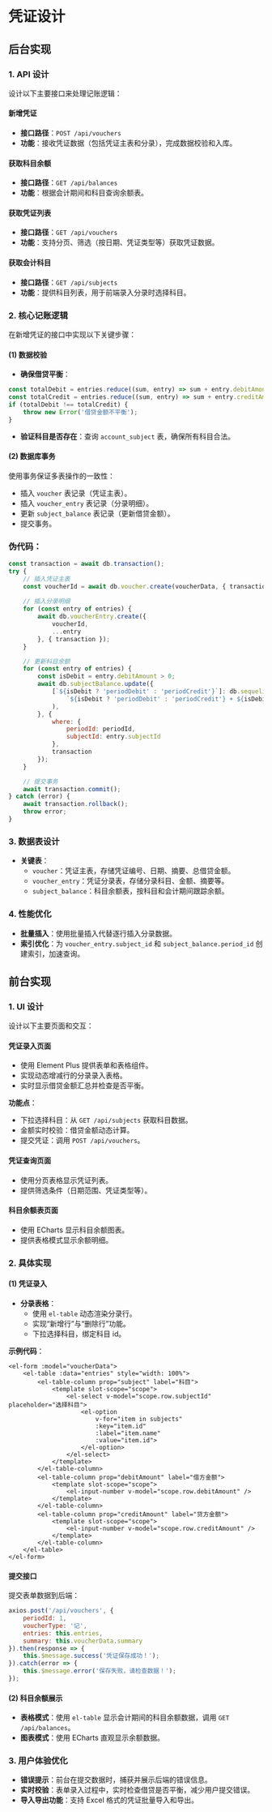 # 凭证设计

## 后台实现

### 1. API 设计
设计以下主要接口来处理记账逻辑：

#### 新增凭证
- **接口路径**：`POST /api/vouchers`
- **功能**：接收凭证数据（包括凭证主表和分录），完成数据校验和入库。

#### 获取科目余额
- **接口路径**：`GET /api/balances`
- **功能**：根据会计期间和科目查询余额表。

#### 获取凭证列表
- **接口路径**：`GET /api/vouchers`
- **功能**：支持分页、筛选（按日期、凭证类型等）获取凭证数据。

#### 获取会计科目
- **接口路径**：`GET /api/subjects`
- **功能**：提供科目列表，用于前端录入分录时选择科目。

### 2. 核心记账逻辑
在新增凭证的接口中实现以下关键步骤：

#### (1) 数据校验
- **确保借贷平衡**：
```javascript
const totalDebit = entries.reduce((sum, entry) => sum + entry.debitAmount, 0);
const totalCredit = entries.reduce((sum, entry) => sum + entry.creditAmount, 0);
if (totalDebit !== totalCredit) {
    throw new Error('借贷金额不平衡');
}
```
- **验证科目是否存在**：查询 `account_subject` 表，确保所有科目合法。

#### (2) 数据库事务
使用事务保证多表操作的一致性：
- 插入 `voucher` 表记录（凭证主表）。
- 插入 `voucher_entry` 表记录（分录明细）。
- 更新 `subject_balance` 表记录（更新借贷金额）。
- 提交事务。

### 伪代码：
```javascript
const transaction = await db.transaction();
try {
    // 插入凭证主表
    const voucherId = await db.voucher.create(voucherData, { transaction });
    
    // 插入分录明细
    for (const entry of entries) {
        await db.voucherEntry.create({
            voucherId,
            ...entry
        }, { transaction });
    }

    // 更新科目余额
    for (const entry of entries) {
        const isDebit = entry.debitAmount > 0;
        await db.subjectBalance.update({
            [`${isDebit ? 'periodDebit' : 'periodCredit'}`]: db.sequelize.literal(
                `${isDebit ? 'periodDebit' : 'periodCredit'} + ${isDebit ? entry.debitAmount : entry.creditAmount}`
            ),
        }, {
            where: {
                periodId: periodId,
                subjectId: entry.subjectId
            },
            transaction
        });
    }

    // 提交事务
    await transaction.commit();
} catch (error) {
    await transaction.rollback();
    throw error;
}
```

### 3. 数据表设计
- **关键表**：
  - `voucher`：凭证主表，存储凭证编号、日期、摘要、总借贷金额。
  - `voucher_entry`：凭证分录表，存储分录科目、金额、摘要等。
  - `subject_balance`：科目余额表，按科目和会计期间跟踪余额。

### 4. 性能优化
- **批量插入**：使用批量插入代替逐行插入分录数据。
- **索引优化**：为 `voucher_entry.subject_id` 和 `subject_balance.period_id` 创建索引，加速查询。

## 前台实现

### 1. UI 设计
设计以下主要页面和交互：

#### 凭证录入页面
- 使用 Element Plus 提供表单和表格组件。
- 实现动态增减行的分录录入表格。
- 实时显示借贷金额汇总并检查是否平衡。

**功能点**：
- 下拉选择科目：从 `GET /api/subjects` 获取科目数据。
- 金额实时校验：借贷金额动态计算。
- 提交凭证：调用 `POST /api/vouchers`。

#### 凭证查询页面
- 使用分页表格显示凭证列表。
- 提供筛选条件（日期范围、凭证类型等）。

#### 科目余额表页面
- 使用 ECharts 显示科目余额图表。
- 提供表格模式显示余额明细。

### 2. 具体实现

#### (1) 凭证录入
- **分录表格**：
  - 使用 `el-table` 动态渲染分录行。
  - 实现“新增行”与“删除行”功能。
  - 下拉选择科目，绑定科目 id。

**示例代码**：
```vue
<el-form :model="voucherData">
    <el-table :data="entries" style="width: 100%">
        <el-table-column prop="subject" label="科目">
            <template slot-scope="scope">
                <el-select v-model="scope.row.subjectId" placeholder="选择科目">
                    <el-option
                        v-for="item in subjects"
                        :key="item.id"
                        :label="item.name"
                        :value="item.id">
                    </el-option>
                </el-select>
            </template>
        </el-table-column>
        <el-table-column prop="debitAmount" label="借方金额">
            <template slot-scope="scope">
                <el-input-number v-model="scope.row.debitAmount" />
            </template>
        </el-table-column>
        <el-table-column prop="creditAmount" label="贷方金额">
            <template slot-scope="scope">
                <el-input-number v-model="scope.row.creditAmount" />
            </template>
        </el-table-column>
    </el-table>
</el-form>
```

#### 提交接口
提交表单数据到后端：
```javascript
axios.post('/api/vouchers', {
    periodId: 1,
    voucherType: '记',
    entries: this.entries,
    summary: this.voucherData.summary
}).then(response => {
    this.$message.success('凭证保存成功！');
}).catch(error => {
    this.$message.error('保存失败，请检查数据！');
});
```

#### (2) 科目余额展示
- **表格模式**：使用 `el-table` 显示会计期间的科目余额数据，调用 `GET /api/balances`。
- **图表模式**：使用 ECharts 直观显示余额数据。

### 3. 用户体验优化
- **错误提示**：前台在提交数据时，捕获并展示后端的错误信息。
- **实时校验**：表单录入过程中，实时检查借贷是否平衡，减少用户提交错误。
- **导入导出功能**：支持 Excel 格式的凭证批量导入和导出。